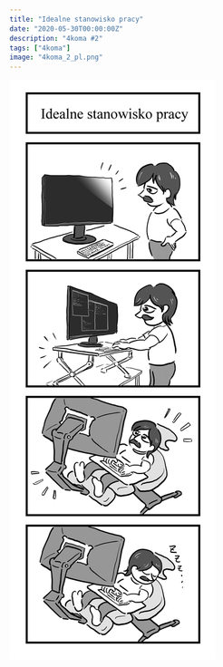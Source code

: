 ```yaml
---
title: "Idealne stanowisko pracy"
date: "2020-05-30T00:00:00Z"
description: "4koma #2"
tags: ["4koma"]
image: "4koma_2_pl.png"
---
```


![](./4koma_2_pl.png)
